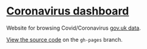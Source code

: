 # [Coronavirus dashboard](https://twpol.github.io/coronavirus/)

Website for browsing Covid/Coronavirus [gov.uk data](https://coronavirus.data.gov.uk/).

[View the source code](https://github.com/twpol/coronavirus/tree/gh-pages) on the `gh-pages` branch.

